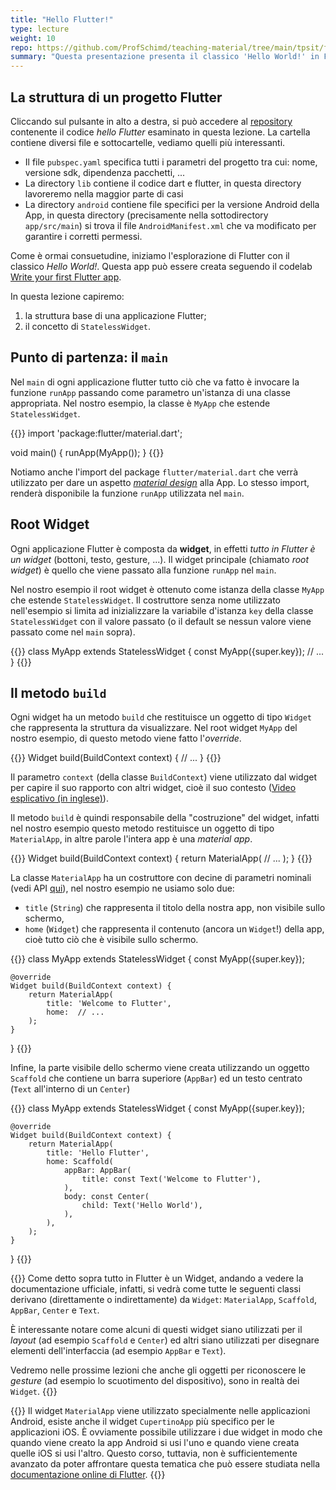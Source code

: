 ```yaml
---
title: "Hello Flutter!"
type: lecture
weight: 10
repo: https://github.com/ProfSchimd/teaching-material/tree/main/tpsit/flutter/01_hello_flutter
summary: "Questa presentazione presenta il classico 'Hello World!' in Flutter"
---
```


## La struttura di un progetto Flutter
Cliccando sul pulsante in alto a destra, si può accedere al 
[repository](https://github.com/ProfSchimd/teaching-material/tree/main/tpsit/flutter/01_hello_flutter)
contenente il codice *hello Flutter* esaminato in questa lezione. La cartella contiene diversi
file e sottocartelle, vediamo quelli più interessanti.
* Il file `pubspec.yaml` specifica tutti i parametri del progetto tra cui: nome, versione sdk,
dipendenza pacchetti, ...
* La directory `lib` contiene il codice dart e flutter, in questa directory lavoreremo nella
maggior parte di casi
* La directory `android` contiene file specifici per la versione Android della App, in questa
directory (precisamente nella sottodirectory `app/src/main`) si trova il file `AndroidManifest.xml`
che va modificato per garantire i corretti permessi.

Come è ormai consuetudine, iniziamo l'esplorazione di Flutter con il classico *Hello World!*.
Questa app può essere creata seguendo il codelab [Write your first Flutter app](https://docs.flutter.dev/get-started/codelab).

In questa lezione capiremo:
1. la struttura base di una applicazione Flutter;
2. il concetto di `StatelessWidget`.

## Punto di partenza: il `main`
Nel `main` di ogni applicazione flutter tutto ciò che va fatto è invocare la funzione
`runApp` passando come parametro un'istanza di una classe appropriata. Nel nostro
esempio, la classe è `MyApp` che estende `StatelessWidget`.

{{<highlight dart>}}
import 'package:flutter/material.dart';

void main() {
    runApp(MyApp());
}
{{</highlight>}}

Notiamo anche l'import del package `flutter/material.dart` che verrà utilizzato per
dare un aspetto [*material design*](https://m2.material.io/) alla App. Lo stesso
import, renderà disponibile la funzione `runApp` utilizzata nel `main`.

## Root Widget
Ogni applicazione Flutter è composta da **widget**, in effetti *tutto in Flutter è un widget*
(bottoni, testo, gesture, ...). Il widget principale (chiamato *root widget*) è quello che
viene passato alla funzione `runApp` nel `main`. 

Nel nostro esempio il root widget è ottenuto come istanza della classe `MyApp` che
estende `StatelessWidget`. Il costruttore senza nome utilizzato nell'esempio si limita ad
inizializzare la variabile d'istanza `key` della classe `StatelessWidget` con il valore
passato (o il default se nessun valore viene passato come nel `main` sopra).

{{<highlight dart>}}
class MyApp extends StatelessWidget {
    const MyApp({super.key});
    // ...
}
{{</highlight>}}

## Il metodo `build`
Ogni widget ha un metodo `build` che restituisce un oggetto di tipo `Widget` che rappresenta
la struttura da visualizzare. Nel root widget `MyApp` del nostro esempio, di questo metodo viene
fatto l'*override*.

{{<highlight dart>}}
Widget build(BuildContext context) {
    // ...
}
{{</highlight>}}

Il parametro `context` (della classe `BuildContext`) viene utilizzato dal widget per capire
il suo rapporto con altri widget, cioè il suo contesto ([Video esplicativo (in inglese)](https://youtu.be/rIaaH87z1-g)). 

Il metodo `build` è quindi responsabile della "costruzione" del widget, infatti nel nostro esempio
questo metodo restituisce un oggetto di tipo `MaterialApp`, in altre parole l'intera app
è una *material app*.

{{<highlight dart>}}
Widget build(BuildContext context) {
    return MaterialApp(
            // ...
        );
}
{{</highlight>}}

La classe `MaterialApp` ha un costruttore con decine di parametri nominali (vedi API
[qui](https://api.flutter.dev/flutter/material/MaterialApp-class.html)), nel nostro esempio
ne usiamo solo due:
* `title` (`String`) che rappresenta il titolo della nostra app, non visibile sullo schermo,
* `home` (`Widget`) che rappresenta il contenuto (ancora un `Widget`!) della app, cioè tutto ciò
che è visibile sullo schermo.

{{<highlight dart>}}
class MyApp extends StatelessWidget {
    const MyApp({super.key});

    @override
    Widget build(BuildContext context) {
        return MaterialApp(
            title: 'Welcome to Flutter',
            home:  // ...
        );
    }
}
{{</highlight>}}

Infine, la parte visibile dello schermo viene creata utilizzando un oggetto `Scaffold` che
contiene un barra superiore (`AppBar`) ed un testo centrato (`Text` all'interno di un `Center`)

{{<highlight dart>}}
class MyApp extends StatelessWidget {
    const MyApp({super.key});

    @override
    Widget build(BuildContext context) {
        return MaterialApp(
            title: 'Hello Flutter',
            home: Scaffold(
                appBar: AppBar(
                    title: const Text('Welcome to Flutter'),
                ),
                body: const Center(
                    child: Text('Hello World'),
                ),
            ),
        );
    }
}
{{</highlight>}}

{{<observe>}}
Come detto sopra tutto in Flutter è un Widget, andando a vedere la documentazione ufficiale, infatti,
si vedrà come tutte le seguenti classi derivano (direttamente o indirettamente) da `Widget`:
`MaterialApp`, `Scaffold`, `AppBar`, `Center` e `Text`.

È interessante notare come alcuni di questi widget siano utilizzati per il *layout* (ad esempio `Scaffold` e
`Center`) ed altri siano utilizzati per disegnare elementi dell'interfaccia (ad esempio `AppBar` e `Text`).

Vedremo nelle prossime lezioni che anche gli oggetti per riconoscere le *gesture* (ad esempio lo scuotimento
del dispositivo), sono in realtà dei `Widget`.
{{</observe>}}

{{<important>}}
Il widget `MaterialApp` viene utilizzato specialmente nelle applicazioni Android, esiste anche il widget
`CupertinoApp` più specifico per le applicazioni iOS. È ovviamente possibile utilizzare i due widget
in modo che quando viene creato la app Android si usi l'uno e quando viene creata quelle iOS si usi
l'altro. Questo corso, tuttavia, non è sufficientemente avanzato da poter affrontare questa tematica che
può essere studiata nella [documentazione online di Flutter](https://flutter.dev/).
{{</important>}}


